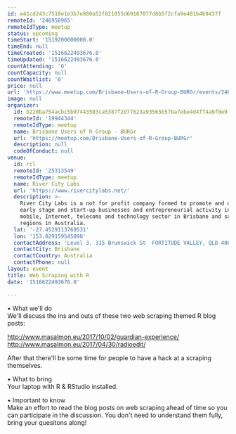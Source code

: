 ```yaml
---
id: e41cd243c7518e1e3b7e880a52f821055d69107077d8b5f2cfa9e401b4b9437f
remoteId: '246958965'
remoteIdType: meetup
status: upcoming
timeStart: '1519200000000.0'
timeEnd: null
timeCreated: '1516622493676.0'
timeUpdated: '1516622493676.0'
countAttending: '6'
countCapacity: null
countWaitlist: '0'
price: null
url: 'https://www.meetup.com/Brisbane-Users-of-R-Group-BURGr/events/246958965/'
image: null
organizer:
  id: b220ba754acbc5b97443503ca5387f2d77623a93565b57ba7ebe4d4ff4a9f0e9
  remoteId: '19944344'
  remoteIdType: meetup
  name: Brisbane Users of R Group - BURGr
  url: 'https://meetup.com/Brisbane-Users-of-R-Group-BURGr'
  description: null
  codeOfConduct: null
venue:
  id: rcl
  remoteId: '25313549'
  remoteIdType: meetup
  name: River City Labs
  url: 'https://www.rivercitylabs.net/'
  description: >-
    River City Labs is a not for profit company formed to promote and develop
    early stage and start-up businesses and entrepreneurial activity in the
    mobile, Internet, telecoms and technology sector in Brisbane and surrounding
    regions in Australia.
  lat: '-27.4529113769531'
  lon: '153.029159545898'
  contactAddress: 'Level 3, 315 Brunswick St  FORTITUDE VALLEY, QLD 4000'
  contactCity: Brisbane
  contactCountry: Australia
  contactPhone: null
layout: event
title: Web Scraping with R
date: '1516622493676.0'

---
```

<p>• What we'll do<br/>We'll discuss the ins and outs of these two web scraping themed R blog posts:</p> <p><a href="http://www.masalmon.eu/2017/10/02/guardian-experience/" class="linkified">http://www.masalmon.eu/2017/10/02/guardian-experience/</a><br/><a href="http://www.masalmon.eu/2017/04/30/radioedit/" class="linkified">http://www.masalmon.eu/2017/04/30/radioedit/</a></p> <p>After that there'll be some time for people to have a hack at a scraping themselves.</p> <p>• What to bring<br/>Your laptop with R &amp; RStudio installed.</p> <p>• Important to know<br/>Make an effort to read the blog posts on web scraping ahead of time so you can participate in the discussion. You don't need to understand them fully, bring your quesitons along!</p> 
